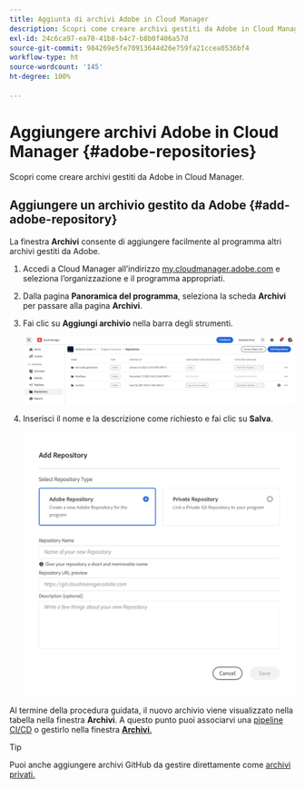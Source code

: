 ```yaml
---
title: Aggiunta di archivi Adobe in Cloud Manager
description: Scopri come creare archivi gestiti da Adobe in Cloud Manager.
exl-id: 24c6ca97-ea70-41b8-b4c7-b8b0f406a57d
source-git-commit: 984269e5fe70913644d26e759fa21ccea0536bf4
workflow-type: ht
source-wordcount: '145'
ht-degree: 100%

---
```


# Aggiungere archivi Adobe in Cloud Manager {#adobe-repositories}

Scopri come creare archivi gestiti da Adobe in Cloud Manager.

## Aggiungere un archivio gestito da Adobe {#add-adobe-repository}

La finestra **Archivi** consente di aggiungere facilmente al programma altri archivi gestiti da Adobe.

1. Accedi a Cloud Manager all’indirizzo [my.cloudmanager.adobe.com](https://my.cloudmanager.adobe.com/) e seleziona l’organizzazione e il programma appropriati.

1. Dalla pagina **Panoramica del programma**, seleziona la scheda **Archivi** per passare alla pagina **Archivi**.

1. Fai clic su **Aggiungi archivio** nella barra degli strumenti.

   ![Pulsante Aggiungi archivio](assets/repositories.png)

1. Inserisci il nome e la descrizione come richiesto e fai clic su **Salva**.

   ![Finestra di dialogo Aggiungi archivio](assets/add-repository-wizard.png)

Al termine della procedura guidata, il nuovo archivio viene visualizzato nella tabella nella finestra **Archivi**. A questo punto puoi associarvi una [pipeline CI/CD](/help/overview/ci-cd-pipelines.md) o gestirlo nella finestra [**Archivi**.](managing-repositories.md)

>[!TIP]
>
>Puoi anche aggiungere archivi GitHub da gestire direttamente come [archivi privati.](private-repositories.md)
